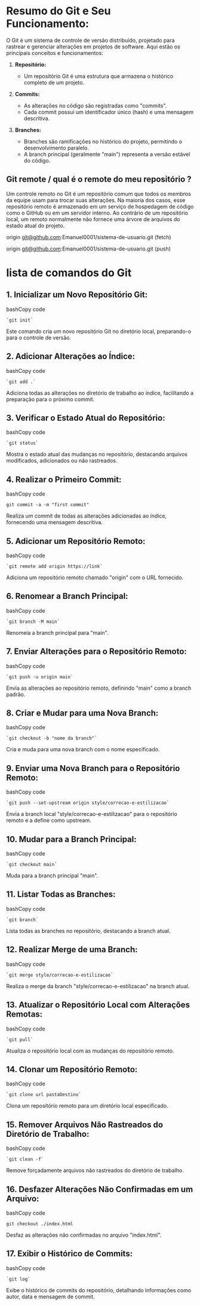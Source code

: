 
# Resumo do Git e Seu Funcionamento:

O Git é um sistema de controle de versão distribuído, projetado para rastrear e gerenciar alterações em projetos de software. Aqui estão os principais conceitos e funcionamentos:

1.  **Repositório:**
    
    -   Um repositório Git é uma estrutura que armazena o histórico completo de um projeto.
2.  **Commits:**
    
    -   As alterações no código são registradas como "commits".
    -   Cada commit possui um identificador único (hash) e uma mensagem descritiva.
3.  **Branches:**
    
    -   Branches são ramificações no histórico do projeto, permitindo o desenvolvimento paralelo.
    -   A branch principal (geralmente "main") representa a versão estável do código.
    
## Git remote / qual é o remote do meu repositório ?

Um controle remoto no Git é um repositório comum que todos os membros da equipe usam para trocar suas alterações. Na maioria dos casos, esse repositório remoto é armazenado em um serviço de hospedagem de código como o GitHub ou em um servidor interno. Ao contrário de um repositório local, um remoto normalmente não fornece uma árvore de arquivos do estado atual do projeto.

origin git@github.com:Emanuel0001/sistema-de-usuario.git (fetch)

origin git@github.com:Emanuel0001/sistema-de-usuario.git (push)

# lista de comandos do Git

## **1. Inicializar um Novo Repositório Git:**

bashCopy code

    `git init` 

Este comando cria um novo repositório Git no diretório local, preparando-o para o controle de versão.

##  **2. Adicionar Alterações ao Índice:**

bashCopy code

    `git add .`

 

Adiciona todas as alterações no diretório de trabalho ao índice, facilitando a preparação para o próximo commit.

##  **3. Verificar o Estado Atual do Repositório:**

bashCopy code

    `git status` 

Mostra o estado atual das mudanças no repositório, destacando arquivos modificados, adicionados ou não rastreados.

##  **4. Realizar o Primeiro Commit:**

bashCopy code

`git commit -a -m "first commit"` 


Realiza um commit de todas as alterações adicionadas ao índice, fornecendo uma mensagem descritiva.

##  **5. Adicionar um Repositório Remoto:**

bashCopy code

    `git remote add origin https://link` 

Adiciona um repositório remoto chamado "origin" com o URL fornecido.

##  **6. Renomear a Branch Principal:**

bashCopy code

    `git branch -M main` 

Renomeia a branch principal para "main".

##  **7. Enviar Alterações para o Repositório Remoto:**

bashCopy code

    `git push -u origin main` 

Envia as alterações ao repositório remoto, definindo "main" como a branch padrão.

## **8. Criar e Mudar para uma Nova Branch:**

bashCopy code

    `git checkout -b "nome da branch"` 

Cria e muda para uma nova branch com o nome especificado.

##  **9. Enviar uma Nova Branch para o Repositório Remoto:**

bashCopy code

    `git push --set-upstream origin style/correcao-e-estilizacao`

 

Envia a branch local "style/correcao-e-estilizacao" para o repositório remoto e a define como upstream.

##  **10. Mudar para a Branch Principal:**

bashCopy code

    `git checkout main` 

Muda para a branch principal "main".

##  **11. Listar Todas as Branches:**

bashCopy code

    `git branch` 

Lista todas as branches no repositório, destacando a branch atual.

##  **12. Realizar Merge de uma Branch:**

bashCopy code

    `git merge style/correcao-e-estilizacao` 

Realiza o merge da branch "style/correcao-e-estilizacao" na branch atual.

##  **13. Atualizar o Repositório Local com Alterações Remotas:**

bashCopy code

    `git pull` 

Atualiza o repositório local com as mudanças do repositório remoto.

## **14. Clonar um Repositório Remoto:**

bashCopy code

    `git clone url pastaDestino` 

Clona um repositório remoto para um diretório local especificado.

##  **15. Remover Arquivos Não Rastreados do Diretório de Trabalho:**

bashCopy code

    `git clean -f` 

Remove forçadamente arquivos não rastreados do diretório de trabalho.

##  **16. Desfazer Alterações Não Confirmadas em um Arquivo:**

bashCopy code

    git checkout ./index.html

Desfaz as alterações não confirmadas no arquivo "index.html".

## **17. Exibir o Histórico de Commits:**

bashCopy code

    `git log` 

Exibe o histórico de commits do repositório, detalhando informações como autor, data e mensagem de commit.

